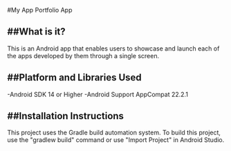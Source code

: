 #My App Portfolio App


##What is it?
  -----------

This is an Android app that enables users to showcase and launch
each of the apps developed by them through a single screen. 


##Platform and Libraries Used
  ---------------------------

-Android SDK 14 or Higher
-Android Support AppCompat 22.2.1


##Installation Instructions
  -------------------------

This project uses the Gradle build automation system. To build this project, 
use the "gradlew build" command or use "Import Project" in Android Studio.
